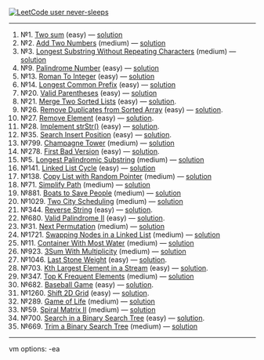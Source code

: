 [![LeetCode user never-sleeps](https://img.shields.io/badge/dynamic/json?style=for-the-badge&labelColor=black&color=%23ffa116&label=Solved&query=solved&url=https%3A%2F%2Fleetcode-badge.vercel.app%2Fapi%2Fusers%2Fnever-sleeps&logo=leetcode&logoColor=yellow)](https://leetcode.com/never-sleeps/)

--------------------------------------------------------

1. №1. [Two sum](https://leetcode.com/problems/two-sum/) (easy) — [solution](https://github.com/never-sleeps/leetcode/blob/master/src/main/java/com/leetcode/Two_Sum/Solution.java)  
2. №2. [Add Two Numbers](https://leetcode.com/problems/add-two-numbers/) (medium) — [solution](https://github.com/never-sleeps/leetcode/blob/master/src/main/java/com/leetcode/Add_Two_Numbers/Solution.java)  
3. №3. [Longest Substring Without Repeating Characters](https://leetcode.com/problems/longest-substring-without-repeating-characters/) (medium) — [solution](https://github.com/never-sleeps/leetcode/blob/master/src/main/java/com/leetcode/Longest_Substring_Without_Repeating_Characters/Solution.java)  
4. №9. [Palindrome Number](https://leetcode.com/problems/palindrome-number/) (easy) — [solution](https://github.com/never-sleeps/leetcode/blob/master/src/main/java/com/leetcode/Palindrome_Number/Solution.java)  
5. №13. [Roman To Integer](https://leetcode.com/problems/roman-to-integer/) (easy) — [solution](https://github.com/never-sleeps/leetcode/blob/master/src/main/java/com/leetcode/Roman_to_Integer/Solution.java)  
6. №14. [Longest Common Prefix](https://leetcode.com/problems/longest-common-prefix/) (easy) — [solution](https://github.com/never-sleeps/leetcode/blob/master/src/main/java/com/leetcode/Longest_Common_Prefix/Solution.java)  
7. №20. [Valid Parentheses](https://leetcode.com/problems/valid-parentheses/) (easy) — [solution](https://github.com/never-sleeps/leetcode/blob/master/src/main/java/com/leetcode/Valid_Parentheses/Solution.java)  
8. №21. [Merge Two Sorted Lists](https://leetcode.com/problems/merge-two-sorted-lists/) (easy) — [solution](https://github.com/never-sleeps/leetcode/blob/master/src/main/java/com/leetcode/Merge_Two_Sorted_Lists/Solution.java).  
9. №26. [Remove Duplicates from Sorted Array](https://leetcode.com/problems/remove-duplicates-from-sorted-array/) (easy) — [solution](https://github.com/never-sleeps/leetcode/blob/master/src/main/java/com/leetcode/Remove_Duplicates_from_Sorted_Array/Solution.java).  
10. №27. [Remove Element](https://leetcode.com/problems/remove-element/) (easy) — [solution](https://github.com/never-sleeps/leetcode/blob/master/src/main/java/com/leetcode/Remove_Element/Solution.java).  
11. №28. [Implement strStr()](https://leetcode.com/problems/implement-strstr/) (easy) — [solution](https://github.com/never-sleeps/leetcode/blob/master/src/main/java/com/leetcode/Implement_strStr/Solution.java).  
12. №35. [Search Insert Position](https://leetcode.com/problems/search-insert-position/) (easy) — [solution](https://github.com/never-sleeps/leetcode/blob/master/src/main/java/com/leetcode/Search_Insert_Position/Solution.java).  
13. №799. [Champagne Tower](https://leetcode.com/problems/champagne-tower/) (medium) — [solution](https://github.com/never-sleeps/leetcode/tree/master/src/main/java/com/leetcode/Champagne_Tower)  
14. №278. [First Bad Version](https://leetcode.com/problems/first-bad-version/) (easy) — [solution](https://github.com/never-sleeps/leetcode/blob/master/src/main/java/com/leetcode/First_Bad_Version/Solution.java).
15. №5. [Longest Palindromic Substring](https://leetcode.com/problems/longest-palindromic-substring/) (medium) — [solution](https://github.com/never-sleeps/leetcode/blob/master/src/main/java/com/leetcode/Longest_Palindromic_Substring/Solution.java)
16. №141. [Linked List Cycle](https://leetcode.com/problems/linked-list-cycle/) (easy) — [solution](https://github.com/never-sleeps/leetcode/blob/master/src/main/java/com/leetcode/Linked_List_Cycle/Solution.java)
17. №138. [Copy List with Random Pointer](https://leetcode.com/problems/copy-list-with-random-pointer/) (medium) — [solution](https://github.com/never-sleeps/leetcode/blob/master/src/main/java/com/leetcode/Copy_List_with_Random_Pointer/Solution.java)
18. №71. [Simplify Path](https://leetcode.com/problems/simplify-path/) (medium) — [solution](https://github.com/never-sleeps/leetcode/blob/master/src/main/java/com/leetcode/Simplify_Path/Solution.java)
19. №881. [Boats to Save People](https://leetcode.com/problems/boats-to-save-people/) (medium) — [solution](https://github.com/never-sleeps/leetcode/blob/master/src/main/java/com/leetcode/Boats_to_Save_People/Solution.java)
20. №1029. [Two City Scheduling](https://leetcode.com/problems/two-city-scheduling/) (medium) — [solution](https://github.com/never-sleeps/leetcode/blob/master/src/main/java/com/leetcode/Two_City_Scheduling/Solution.java)
21. №344. [Reverse String](https://leetcode.com/problems/reverse-string/) (easy) — [solution](https://github.com/never-sleeps/leetcode/blob/master/src/main/java/com/leetcode/Reverse_String/Solution.java).
22. №680. [Valid Palindrome II](https://leetcode.com/problems/valid-palindrome-ii/) (easy) — [solution](https://github.com/never-sleeps/leetcode/blob/master/src/main/java/com/leetcode/Valid_Palindrome_II/Solution.java).
23. №31. [Next Permutation](https://leetcode.com/problems/next-permutation/) (medium) — [solution](https://github.com/never-sleeps/leetcode/blob/master/src/main/java/com/leetcode/Next_Permutation/Solution.java)
24. №1721. [Swapping Nodes in a Linked List](https://leetcode.com/problems/swapping-nodes-in-a-linked-list/) (medium) — [solution](https://github.com/never-sleeps/leetcode/blob/master/src/main/java/com/leetcode/Swapping_Nodes_in_a_Linked_List/Solution.java)
25. №11. [Container With Most Water](https://leetcode.com/problems/container-with-most-water/) (medium) — [solution](https://github.com/never-sleeps/leetcode/blob/master/src/main/java/com/leetcode/Container_With_Most_Water/Solution.java)
26. №923. [3Sum With Multiplicity](https://leetcode.com/problems/3sum-with-multiplicity/) (medium) — [solution](https://github.com/never-sleeps/leetcode/blob/master/src/main/java/com/leetcode/n_3Sum_With_Multiplicity/Solution.java)
27. №1046. [Last Stone Weight](https://leetcode.com/problems/last-stone-weight/) (easy) — [solution](https://github.com/never-sleeps/leetcode/blob/master/src/main/java/com/leetcode/Last_Stone_Weight/Solution.java).
28. №703. [Kth Largest Element in a Stream](https://leetcode.com/problems/kth-largest-element-in-a-stream/) (easy) — [solution](https://github.com/never-sleeps/leetcode/blob/master/src/main/java/com/leetcode/Kth_Largest_Element_in_a_Stream/Solution.java).
29. №347. [Top K Frequent Elements](https://leetcode.com/problems/top-k-frequent-elements/) (medium) — [solution](https://github.com/never-sleeps/leetcode/blob/master/src/main/java/com/leetcode/Top_K_Frequent_Elements/Solution.java)
30. №682. [Baseball Game](https://leetcode.com/problems/baseball-game/) (easy) — [solution](https://github.com/never-sleeps/leetcode/blob/master/src/main/java/com/leetcode/Baseball_Game/Solution.java).
31. №1260. [Shift 2D Grid](https://leetcode.com/problems/shift-2d-grid/) (easy) — [solution](https://github.com/never-sleeps/leetcode/blob/master/src/main/java/com/leetcode/Shift_2D_Grid/Solution.java).
32. №289. [Game of Life](https://leetcode.com/problems/game-of-life/) (medium) — [solution](https://github.com/never-sleeps/leetcode/blob/master/src/main/java/com/leetcode/Game_of_Life/Solution.java)
33. №59. [Spiral Matrix II](https://leetcode.com/problems/spiral-matrix-ii/) (medium) — [solution](https://github.com/never-sleeps/leetcode/blob/master/src/main/java/com/leetcode/Spiral_Matrix_II/Solution.java)
34. №700. [Search in a Binary Search Tree](https://leetcode.com/problems/search-in-a-binary-search-tree/) (easy) — [solution](https://github.com/never-sleeps/leetcode/blob/master/src/main/java/com/leetcode/Search_in_a_Binary_Search_Tree/Solution.java).
35. №669. [Trim a Binary Search Tree](https://leetcode.com/problems/trim-a-binary-search-tree/) (medium) — [solution](https://github.com/never-sleeps/leetcode/blob/master/src/main/java/com/leetcode/Trim_a_Binary_Search_Tree/Solution.java)





--------------------------------------------------------------------------------
vm options: -ea
